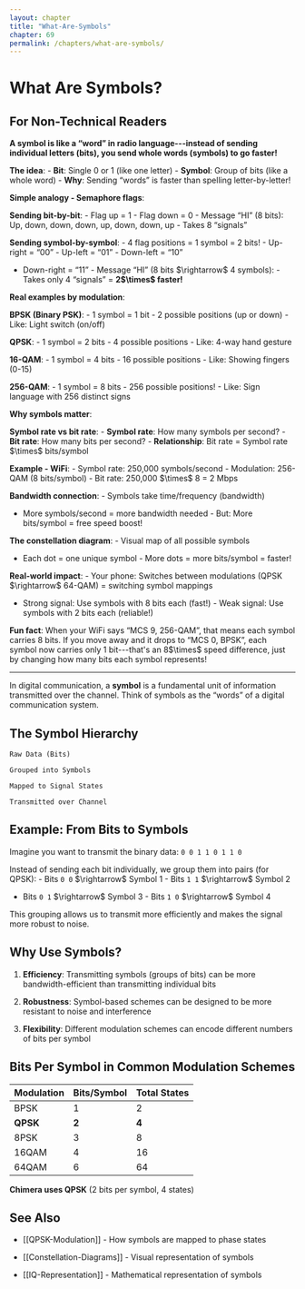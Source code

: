 ```yaml
---
layout: chapter
title: "What-Are-Symbols"
chapter: 69
permalink: /chapters/what-are-symbols/
---
```


# What Are Symbols?

##  For Non-Technical Readers

**A symbol is like a “word” in radio language---instead of
sending individual letters (bits), you send whole words (symbols) to go
faster!**

**The idea**: - **Bit**: Single 0 or 1 (like one letter) -
**Symbol**: Group of bits (like a whole word) - **Why**:
Sending “words” is faster than spelling letter-by-letter!

**Simple analogy - Semaphore flags**:

**Sending bit-by-bit**: - Flag up = 1 - Flag down = 0 - Message
“HI” (8 bits): Up, down, down, down, up, down, down, up - Takes 8
“signals”

**Sending symbol-by-symbol**: - 4 flag positions = 1 symbol = 2
bits! - Up-right = “00” - Up-left = “01” - Down-left = “10”  
- Down-right = “11” - Message “HI” (8 bits
\$\rightarrow\$ 4 symbols): - Takes only 4 “signals” =
**2\$\times\$ faster!**

**Real examples by modulation**:

**BPSK (Binary PSK)**: - 1 symbol = 1 bit - 2 possible positions
(up or down) - Like: Light switch (on/off)

**QPSK**: - 1 symbol = 2 bits - 4 possible positions - Like: 4-way
hand gesture

**16-QAM**: - 1 symbol = 4 bits - 16 possible positions - Like:
Showing fingers (0-15)

**256-QAM**: - 1 symbol = 8 bits - 256 possible positions! - Like:
Sign language with 256 distinct signs

**Why symbols matter**:

**Symbol rate vs bit rate**: - **Symbol rate**: How many
symbols per second? - **Bit rate**: How many bits per second? -
**Relationship**: Bit rate = Symbol rate \$\times\$
bits/symbol

**Example - WiFi**: - Symbol rate: 250,000 symbols/second -
Modulation: 256-QAM (8 bits/symbol) - Bit rate: 250,000
\$\times\$ 8 = 2 Mbps

**Bandwidth connection**: - Symbols take time/frequency (bandwidth)
- More symbols/second = more bandwidth needed - But: More bits/symbol =
free speed boost!

**The constellation diagram**: - Visual map of all possible symbols
- Each dot = one unique symbol - More dots = more bits/symbol = faster!

**Real-world impact**: - Your phone: Switches between modulations
(QPSK \$\rightarrow\$ 64-QAM) = switching symbol mappings
- Strong signal: Use symbols with 8 bits each (fast!) - Weak signal: Use
symbols with 2 bits each (reliable!)

**Fun fact**: When your WiFi says “MCS 9, 256-QAM”, that means
each symbol carries 8 bits. If you move away and it drops to “MCS 0,
BPSK”, each symbol now carries only 1 bit---that's
an 8\$\times\$ speed difference, just by changing how many
bits each symbol represents!

<div class="center">

------------------------------------------------------------------------

</div>

In digital communication, a **symbol** is a fundamental unit of
information transmitted over the channel. Think of symbols as the
“words” of a digital communication system.

## The Symbol Hierarchy

    Raw Data (Bits)
        
    Grouped into Symbols
        
    Mapped to Signal States
        
    Transmitted over Channel

## Example: From Bits to Symbols

Imagine you want to transmit the binary data:
`0 0 1 1 0 1 1 0`

Instead of sending each bit individually, we group them into pairs (for
QPSK): - Bits `0 0` \$\rightarrow\$ Symbol 1 -
Bits `1 1` \$\rightarrow\$ Symbol 2  
- Bits `0 1` \$\rightarrow\$ Symbol 3 - Bits
`1 0` \$\rightarrow\$ Symbol 4

This grouping allows us to transmit more efficiently and makes the
signal more robust to noise.

## Why Use Symbols?

1.  **Efficiency**: Transmitting symbols (groups of bits) can be more
    bandwidth-efficient than transmitting individual bits

2.  **Robustness**: Symbol-based schemes can be designed to be more
    resistant to noise and interference

3.  **Flexibility**: Different modulation schemes can encode
    different numbers of bits per symbol

## Bits Per Symbol in Common Modulation Schemes

| Modulation | Bits/Symbol | Total States |
|:-----------|:------------|:-------------|
| BPSK       | 1           | 2            |
| **QPSK**   | **2**       | **4**        |
| 8PSK       | 3           | 8            |
| 16QAM      | 4           | 16           |
| 64QAM      | 6           | 64           |

**Chimera uses QPSK** (2 bits per symbol, 4 states)

## See Also

- \[\[QPSK-Modulation\]\] - How symbols are mapped to phase states

- \[\[Constellation-Diagrams\]\] - Visual representation of symbols

- \[\[IQ-Representation\]\] - Mathematical representation of symbols
